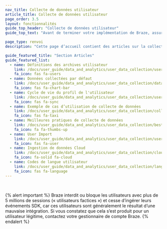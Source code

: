 ```yaml
---
nav_title: Collecte de données utilisateur
article_title: Collecte de données utilisateur
page_order: 3.5
layout: fonctionnalités
guide_top_header: "Collecte de données utilisateur"
guide_top_text: "Avant de terminer votre implémentation de Braze, assurez-vous que vos équipes marketing et développement soient bien sur la même longueur d’onde concernant vos objectifs marketing. Lorsque vous décidez de ce que vous voulez suivre et de la façon dont vous voulez le suivre avec Braze, il est utile d’envisager ces objectifs d’abord et de travailler à rebours ensuite en partant des objectifs."

page_type: renvoi
description: "Cette page d’accueil contient des articles sur la collecte de données utilisateur. Ici, vous pouvez trouver des ressources sur l’importation d’utilisateurs, le cycle de vie du profil de l'utilisateur, les cas d’utilisation, etc."

guide_featured_title: "Section Articles"
guide_featured_list:
  - name: Définitions des archives utilisateur
    link: /docs/user_guide/data_and_analytics/user_data_collection/user_archival/
    fa_icon: fas fa-users
  - name: Données collectées par défaut
    link: /docs/user_guide/data_and_analytics/user_data_collection/data_collected_by_default/
    fa_icon: fas fa-chart-bar
  - name: Cycle de vie du profil de l'utilisateur
    link: /docs/user_guide/data_and_analytics/user_data_collection/user_profile_lifecycle/
    fa_icon: fas fa-sync
  - name: Exemple de cas d’utilisation de collecte de données
    link: /docs/user_guide/data_and_analytics/user_data_collection/collection_use_case/
    fa_icon: fas fa-taxi
  - name: Meilleures pratiques de collecte de données
    link: /docs/user_guide/data_and_analytics/user_data_collection/best_practices/
    fa_icon: fa fa-thumbs-up
  - name: User Import
    link: /docs/user_guide/data_and_analytics/user_data_collection/user_import/
    fa_icon: fas fa-user
  - name: Ingestion de données Cloud
    link: /docs/user_guide/data_and_analytics/user_data_collection/cloud_ingestion/
    fa_icon: fa-solid fa-cloud
  - name: Codes de langue utilisateur
    link: /docs/user_guide/data_and_analytics/user_data_collection/language_codes/
    fa_icon: fas fa-language
---
```


<br>

{% alert important %}
Braze interdit ou bloque les utilisateurs avec plus de 5 millions de sessions (« utilisateurs factices ») et cesse d’ingérer leurs événements SDK, car ces utilisateurs sont généralement le résultat d’une mauvaise intégration. Si vous constatez que cela s’est produit pour un utilisateur légitime, contactez votre gestionnaire de compte Braze.
{% endalert %}

<br>
